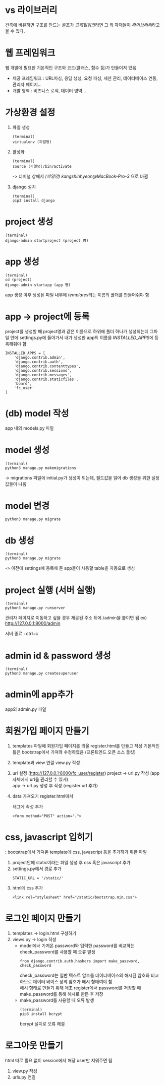 # vs 라이브러리

건축에 비유하면 구조를 만드는 골조가 *프레임워크*라면 그 외 자재들이 *라이브러리*라고 볼 수 있다.

# 웹 프레임워크

웹 개발에 필요한 기본적인 구조와 코드(클래스, 함수 등)가 만들어져 있음

- 제공 프레임워크 : URL파싱, 응답 생성, 요청 파싱, 세션 관리, 데이터베이스 연동, 관리자 페이지...
- 개발 영역 : 비즈니스 로직, 데이터 영역...

# 가상환경 설정

1. 파일 생성

   ```
   (terminal)
   virtualenv (파일명)
   ```

2. 활성화

   ```
   (terminal)
   source (파일명)/bin/activate
   ```

   -> 터미널 상에서 _(파일명) kangshinhyeon@MacBook-Pro-3_ 으로 바뀜

3. django 설치

   ```
   (terminal)
   pip3 install django
   ```

# project 생성

```
(terminal)
django-admin startproject (project 명)
```

# app 생성

```
(terminal)
cd (project)
django-admin startapp (app 명)
```

app 생성 이후 생성된 파일 내부에 *templates*라는 이름의 폴더를 만들어줘야 함

# app -> project에 등록

project를 생성할 때 project명과 같은 이름으로 하위에 폴더 하나가 생성되는데 그파일 안에 settings.py에 들어가서
내가 생성한 app의 이름을 *INSTALLED_APPS*에 등록해줘야 함

```
INSTALLED_APPS = [
    'django.contrib.admin',
    'django.contrib.auth',
    'django.contrib.contenttypes',
    'django.contrib.sessions',
    'django.contrib.messages',
    'django.contrib.staticfiles',
    'board',
    'fc_user'
]
```

# (db) model 작성

app 내의 models.py 파일

# model 생성

```
(terminal)
python3 manage.py makemigrations
```

-> migrations 파일에 initial.py가 생성이 되는데, 필드값을 읽어 db 생성을 위한 설정값들이 나옴

# model 변경

```
python3 manage.py migrate
```

# db 생성

```
(terminal)
python3 manage.py migrate
```

-> 이전에 settings에 등록해 둔 app들이 사용할 table을 자동으로 생성

# project 실행 (서버 실행)

```
(terminal)
python3 manage.py runserver
```

관리자 페이지로 이동하고 싶을 경우
제공된 주소 뒤에 /admin을 붙이면 됨
ex) http://127.0.0.1:8000/admin

서버 종료 : ctrl+c

# admin id & password 생성

```
(terminal)
python3 manage.py createsuperuser
```

# admin에 app추가

app의 admin.py 파일

# 회원가입 페이지 만들기

1. templates 파일에 회원가입 페이지를 띄울 register.html를 만들고 작성
   기본적인 틀은 bootstrap에서 가져와 수정하였음 (프론트엔드 오픈 소스 툴킷)

2. template과 view 연결
   view.py 작성

3. url 설정 (http://127.0.0.1:8000/fc_user/register)
   project -> url.py 작성 (app자체에서 url을 관리할 수 있게)  
   app -> url.py 생성 후 작성 (register url 추가)

4. data 가져오기
   register.html에서 <form> 태그에 속성 추가
   ```
   <form method="POST" action=".">
   ```

# css, javascript 입히기

: bootstrap에서 가져온 template에 css, javascript 등을 추가하기 위한 파일

1. project안에 static이라는 파일 생성 후 css 혹은 javascript 추가
2. settings.py에서 경로 추가
   ```
   STATIC_URL = '/static/'
   ```
3. html에 css 추가
   ```
   <link rel="stylesheet" href="/static/bootstrap.min.css">
   ```

# 로그인 페이지 만들기

1. templates -> login.html 구성하기
2. views.py -> login 작성
   - model에서 가져온 password와 입력한 password를 비교하는 check_password를 사용할 때 오류 발생
     ```
     from django.contrib.auth.hashers import make_password, check_password
     ```
     check_password는 일반 텍스트 암호를 데이터베이스의 해시된 암호와 비교하므로 데이터 베이스 상의 암호가 해시 형태여야 함  
      해시 형태로 만들기 위해 애초 register에서 password를 저장할 때 make_password를 통해 해시로 만든 후 저장
   - make_password를 사용할 때 오류 발생
     ```
     (terminal)
     pip3 install bcrypt
     ```
     bcrypt 설치로 오류 해결

# 로그아웃 만들기
html 따로 필요 없이 session에서 해당 user만 지워주면 됨
1. view.py 작성
2. urls.py 연결
